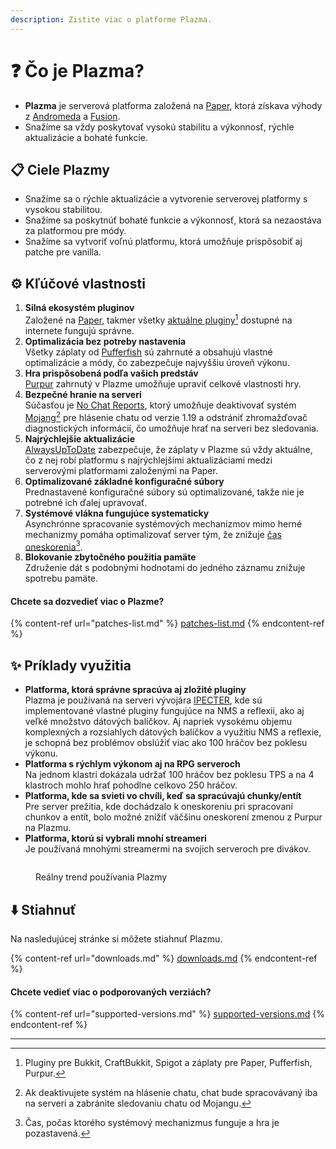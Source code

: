 ```yaml
---
description: Zistite viac o platforme Plazma.
---
```


# ❓ Čo je Plazma?

- **Plazma** je serverová platforma založená na [Paper](https://github.com/PaperMC/Paper), ktorá získava výhody z [Andromeda](https://github.com/EarendelArchived/Andromeda) a [Fusion](https://github.com/RuinedTechnologyUnify/Fusion).
- Snažíme sa vždy poskytovať vysokú stabilitu a výkonnosť, rýchle aktualizácie a bohaté funkcie.

## 📋 Ciele Plazmy <a href="#id-1" id="id-1"></a>

- Snažíme sa o rýchle aktualizácie a vytvorenie serverovej platformy s vysokou stabilitou.
- Snažíme sa poskytnúť bohaté funkcie a výkonnosť, ktorá sa nezaostáva za platformou pre módy.
- Snažíme sa vytvoriť voľnú platformu, ktorá umožňuje prispôsobiť aj patche pre vanilla.

## ⚙️ Kľúčové vlastnosti <a href="#id-2" id="id-2"></a>

1. **Silná ekosystém pluginov**\
   Založené na [Paper](https://github.com/PaperMC/Paper), takmer všetky [aktuálne pluginy](#user-content-fn-1)[^1] dostupné na internete fungujú správne.
2. **Optimalizácia bez potreby nastavenia**\
   Všetky záplaty od [Pufferfish](https://github.com/pufferfish-gg/Pufferfish) sú zahrnuté a obsahujú vlastné optimalizácie a módy, čo zabezpečuje najvyššiu úroveň výkonu.
3. **Hra prispôsobená podľa vašich predstáv**\
   [Purpur](https://github.com/PurpurMC/Purpur) zahrnutý v Plazme umožňuje upraviť celkové vlastnosti hry.
4. **Bezpečné hranie na serveri**\
   Súčasťou je [No Chat Reports](https://github.com/Aizistral-Studios/No-Chat-Reports), ktorý umožňuje deaktivovať systém [Mojang](#user-content-fn-3)[^3] pre hlásenie chatu od verzie 1.19 a odstrániť zhromažďovač diagnostických informácií, čo umožňuje hrať na serveri bez sledovania.
5. **Najrýchlejšie aktualizácie**\
   [AlwaysUpToDate](https://github.com/PlazmaMC/AlwaysUpToDate) zabezpečuje, že záplaty v Plazme sú vždy aktuálne, čo z nej robí platformu s najrýchlejšími aktualizáciami medzi serverovými platformami založenými na Paper.
6. **Optimalizované základné konfiguračné súbory**\
   Prednastavené konfiguračné súbory sú optimalizované, takže nie je potrebné ich ďalej upravovať.
7. **Systémové vlákna fungujúce systematicky**\
   Asynchrónne spracovanie systémových mechanizmov mimo herné mechanizmy pomáha optimalizovať server tým, že znižuje [čas oneskorenia](#user-content-fn-4)[^4].
8. **Blokovanie zbytočného použitia pamäte**\
   Združenie dát s podobnými hodnotami do jedného záznamu znižuje spotrebu pamäte.

#### Chcete sa dozvedieť viac o Plazme? <a href="#etc-1" id="etc-1"></a>

{% content-ref url="patches-list.md" %}
[patches-list.md](patches-list.md)
{% endcontent-ref %}

## ✨ Príklady využitia <a href="#id-3" id="id-3"></a>

- **Platforma, ktorá správne spracúva aj zložité pluginy**\
  Plazma je používaná na serveri vývojára [IPECTER](https://github.com/IPECTER), kde sú implementované vlastné pluginy fungujúce na NMS a reflexii, ako aj veľké množstvo dátových balíčkov. Aj napriek vysokému objemu komplexných a rozsiahlych dátových balíčkov a využitiu NMS a reflexie, je schopná bez problémov obslúžiť viac ako 100 hráčov bez poklesu výkonu.
- **Platforma s rýchlym výkonom aj na RPG serveroch**\
  Na jednom klastri dokázala udržať 100 hráčov bez poklesu TPS a na 4 klastroch mohlo hrať pohodlne celkovo 250 hráčov.
- **Platforma, kde sa svieti vo chvíli, keď sa spracúvajú chunky/entít**\
  Pre server prežitia, kde dochádzalo k oneskoreniu pri spracovaní chunkov a entít, bolo možné znížiť väčšinu oneskorení zmenou z Purpur na Plazmu.
- **Platforma, ktorú si vybrali mnohí streameri**\
  Je používaná mnohými streamermi na svojich serveroch pre divákov.

<figure><img src="https://camo.githubusercontent.com/22acffd515755c2cee2078a7697ff35351c5ec7148eb2806deedbe63df1c4ed7/68747470733a2f2f6273746174732e6f72672f7369676e6174757265732f7365727665722d696d706c656d656e746174696f6e2f506c617a6d612e737667" alt=""><figcaption><p>Reálny trend používania Plazmy</p></figcaption></figure>

## ⬇️ Stiahnuť

Na nasledujúcej stránke si môžete stiahnuť Plazmu.

{% content-ref url="downloads.md" %}
[downloads.md](downloads.md)
{% endcontent-ref %}

#### Chcete vedieť viac o podporovaných verziách?

{% content-ref url="supported-versions.md" %}
[supported-versions.md](supported-versions.md)
{% endcontent-ref %}

***

[^1]: Pluginy pre Bukkit, CraftBukkit, Spigot a záplaty pre Paper, Pufferfish, Purpur.

[^2]: Pod Microsoft Corporation.

[^3]: Ak deaktivujete systém na hlásenie chatu, chat bude spracovávaný iba na serveri a zabránite sledovaniu chatu od Mojangu.

[^4]: Čas, počas ktorého systémový mechanizmus funguje a hra je pozastavená.
